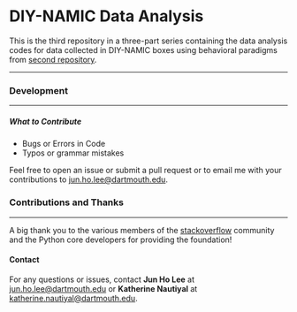 
# DIY-NAMIC Data Analysis


This is the third repository in a three-part series containing the data analysis codes for data collected in DIY-NAMIC boxes using behavioral paradigms from [second repository](https://github.com/jhl0204/DNAMIC-Arduino-Software-Programs).  

___



### Development
_____

##### What to Contribute

- Bugs or Errors in Code
- Typos or grammar mistakes


Feel free to open an issue or submit a pull request or to email me with your contributions to jun.ho.lee@dartmouth.edu.


### Contributions and Thanks
_____

A big thank you to the various members of the [stackoverflow](https://stackoverflow.com/) community and the Python core developers for providing the foundation!

#### Contact

For any questions or issues, contact **Jun Ho Lee** at jun.ho.lee@dartmouth.edu or **Katherine Nautiyal** at katherine.nautiyal@dartmouth.edu.
